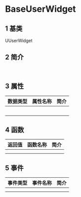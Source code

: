 # BaseUserWidget

## 1 基类

UUserWidget

## 2 简介

​	

## 3 属性

| 数据类型 | 属性名称 | 简介 |
| -------: | :------- | :--- |
|          |          |      |
|          |          |      |
|          |          |      |
|          |          |      |
|          |          |      |

## 4 函数

| 返回值 | 函数名称 | 简介 |
| -----: | -------- | :--- |
|        |          |      |
|        |          |      |

## 5 事件

| 事件类型 | 事件名称 | 简介 |
| -------: | :------- | :--- |
|          |          |      |
|          |          |      |